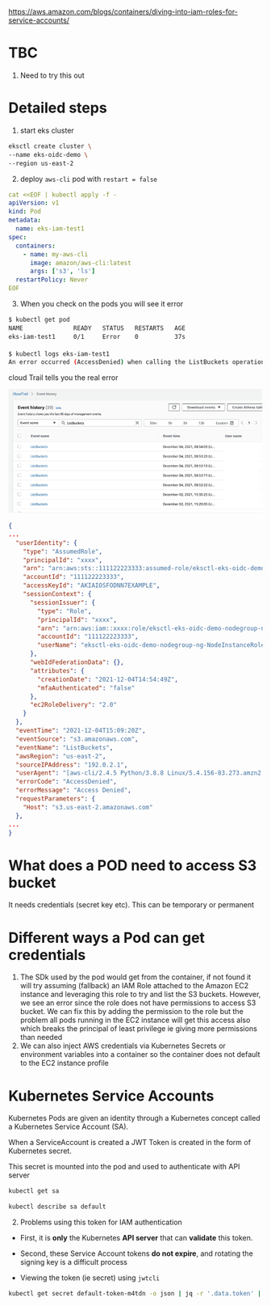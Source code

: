 https://aws.amazon.com/blogs/containers/diving-into-iam-roles-for-service-accounts/

# TBC
1. Need to try this out

# Detailed steps

1. start eks cluster

```bash
eksctl create cluster \
--name eks-oidc-demo \
--region us-east-2
```

2. deploy `aws-cli` pod with `restart = false`

```yaml
cat <<EOF | kubectl apply -f -
apiVersion: v1
kind: Pod
metadata:
  name: eks-iam-test1
spec:
  containers:
    - name: my-aws-cli
      image: amazon/aws-cli:latest
      args: ['s3', 'ls']
  restartPolicy: Never
EOF
```

3. When you check on the pods you will see it error

```bash
$ kubectl get pod
NAME              READY   STATUS   RESTARTS   AGE
eks-iam-test1     0/1     Error    0          37s

$ kubectl logs eks-iam-test1
An error occurred (AccessDenied) when calling the ListBuckets operation: Access Denied
```

cloud Trail tells you the real error

<img src="./images/CloudTrail-Log.png" title="CloudTrail-Log.png" width="900"/>

```json
{
...
  "userIdentity": {
    "type": "AssumedRole",
    "principalId": "xxxx",
    "arn": "arn:aws:sts::111122223333:assumed-role/eksctl-eks-oidc-demo-nodegroup-ng-NodeInstanceRole-xxxx/xxxx",
    "accountId": "111122223333",
    "accessKeyId": "AKIAIOSFODNN7EXAMPLE",
    "sessionContext": {
      "sessionIssuer": {
        "type": "Role",
        "principalId": "xxxx",
        "arn": "arn:aws:iam::xxxx:role/eksctl-eks-oidc-demo-nodegroup-ng-NodeInstanceRole-xxxx",
        "accountId": "111122223333",
        "userName": "eksctl-eks-oidc-demo-nodegroup-ng-NodeInstanceRole-xxxx"
      },
      "webIdFederationData": {},
      "attributes": {
        "creationDate": "2021-12-04T14:54:49Z",
        "mfaAuthenticated": "false"
      },
      "ec2RoleDelivery": "2.0"
    }
  },
  "eventTime": "2021-12-04T15:09:20Z",
  "eventSource": "s3.amazonaws.com",
  "eventName": "ListBuckets",
  "awsRegion": "us-east-2",
  "sourceIPAddress": "192.0.2.1",
  "userAgent": "[aws-cli/2.4.5 Python/3.8.8 Linux/5.4.156-83.273.amzn2.x86_64 docker/x86_64.amzn.2 prompt/off command/s3.ls]",
  "errorCode": "AccessDenied",
  "errorMessage": "Access Denied",
  "requestParameters": {
    "Host": "s3.us-east-2.amazonaws.com"
  },
...
}
```

# What does a POD need to access S3 bucket

It needs credentials (secret key etc).  This can be temporary or permanent

# Different ways a Pod can get credentials

1. The SDk used by the pod would get from the container, if not found it will try assuming (fallback) an IAM Role attached to the Amazon EC2 instance and leveraging this role to try and list the S3 buckets.  However, we see an error since the role does not have permissions to access S3 bucket.  We can fix this by adding the permission to the role but the problem all pods running in the EC2 instance will get this access also which breaks the principal of least privilege ie giving more permissions than needed
2. We can also inject AWS credentials via Kubernetes Secrets or environment variables  into a container so the container does not default to the EC2 instance profile

# Kubernetes Service Accounts

Kubernetes Pods are given an identity through a Kubernetes concept called a Kubernetes Service Account (SA).

When a ServiceAccount is created a JWT Token is created in the form of Kubernetes secret.

This secret is mounted into the pod and used to authenticate with API server

```bash
kubectl get sa
```

```bash
kubectl describe sa default
```

2. Problems using this token for IAM authentication
- First, it is **only** the Kubernetes **API server** that can **validate** this token.
- Second, these Service Account tokens **do not expire**, and rotating the signing key is a difficult process

- Viewing the token (ie secret) using `jwtcli`

```bash
kubectl get secret default-token-m4tdn -o json | jq -r '.data.token' | base64 -d | jwt decode --json -
```